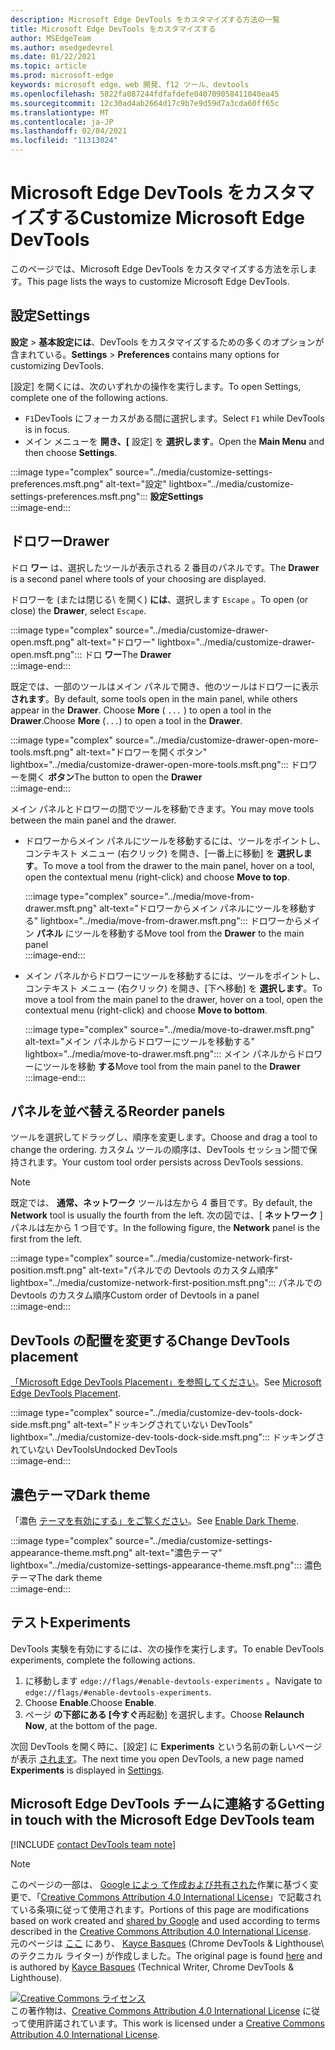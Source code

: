 ```yaml
---
description: Microsoft Edge DevTools をカスタマイズする方法の一覧
title: Microsoft Edge DevTools をカスタマイズする
author: MSEdgeTeam
ms.author: msedgedevrel
ms.date: 01/22/2021
ms.topic: article
ms.prod: microsoft-edge
keywords: microsoft edge、web 開発、f12 ツール、devtools
ms.openlocfilehash: 5822fa087244fdfafdefe040709058411040ea45
ms.sourcegitcommit: 12c30ad4ab2664d17c9b7e9d59d7a3cda60ff65c
ms.translationtype: MT
ms.contentlocale: ja-JP
ms.lasthandoff: 02/04/2021
ms.locfileid: "11313024"
---
```

<!-- Copyright Kayce Basques 

   Licensed under the Apache License, Version 2.0 (the "License");
   you may not use this file except in compliance with the License.
   You may obtain a copy of the License at

       https://www.apache.org/licenses/LICENSE-2.0

   Unless required by applicable law or agreed to in writing, software
   distributed under the License is distributed on an "AS IS" BASIS,
   WITHOUT WARRANTIES OR CONDITIONS OF ANY KIND, either express or implied.
   See the License for the specific language governing permissions and
   limitations under the License.  -->

# <span data-ttu-id="9eb0c-104">Microsoft Edge DevTools をカスタマイズする</span><span class="sxs-lookup"><span data-stu-id="9eb0c-104">Customize Microsoft Edge DevTools</span></span>  

<span data-ttu-id="9eb0c-105">このページでは、Microsoft Edge DevTools をカスタマイズする方法を示します。</span><span class="sxs-lookup"><span data-stu-id="9eb0c-105">This page lists the ways to customize Microsoft Edge DevTools.</span></span>  

## <span data-ttu-id="9eb0c-106">設定</span><span class="sxs-lookup"><span data-stu-id="9eb0c-106">Settings</span></span>  

<span data-ttu-id="9eb0c-107">**設定**  > **基本設定には**、DevTools をカスタマイズするための多くのオプションが含まれている。</span><span class="sxs-lookup"><span data-stu-id="9eb0c-107">**Settings** > **Preferences** contains many options for customizing DevTools.</span></span>  

<span data-ttu-id="9eb0c-108">[設定] を開くには、次のいずれかの操作を実行します。</span><span class="sxs-lookup"><span data-stu-id="9eb0c-108">To open Settings, complete one of the following actions.</span></span>  

*   <span data-ttu-id="9eb0c-109">`F1`DevTools にフォーカスがある間に選択します。</span><span class="sxs-lookup"><span data-stu-id="9eb0c-109">Select `F1` while DevTools is in focus.</span></span>  
*   <span data-ttu-id="9eb0c-110">メイン メニューを **開き、[** 設定] を **選択します**。</span><span class="sxs-lookup"><span data-stu-id="9eb0c-110">Open the **Main Menu** and then choose **Settings**.</span></span>  
    
:::image type="complex" source="../media/customize-settings-preferences.msft.png" alt-text="設定" lightbox="../media/customize-settings-preferences.msft.png":::
   **<span data-ttu-id="9eb0c-112">設定</span><span class="sxs-lookup"><span data-stu-id="9eb0c-112">Settings</span></span>**  
:::image-end:::  

## <span data-ttu-id="9eb0c-113">ドロワー</span><span class="sxs-lookup"><span data-stu-id="9eb0c-113">Drawer</span></span>  

<span data-ttu-id="9eb0c-114">ドロ **ワー** は、選択したツールが表示される 2 番目のパネルです。</span><span class="sxs-lookup"><span data-stu-id="9eb0c-114">The **Drawer** is a second panel where tools of your choosing are displayed.</span></span>  

<span data-ttu-id="9eb0c-115">ドロワーを \(または閉じる\ を開く) **には**、選択します `Escape` 。</span><span class="sxs-lookup"><span data-stu-id="9eb0c-115">To open \(or close\) the **Drawer**, select `Escape`.</span></span>  

:::image type="complex" source="../media/customize-drawer-open.msft.png" alt-text="ドロワー" lightbox="../media/customize-drawer-open.msft.png":::
   <span data-ttu-id="9eb0c-117">ドロ **ワー**</span><span class="sxs-lookup"><span data-stu-id="9eb0c-117">The **Drawer**</span></span>  
:::image-end:::  

<span data-ttu-id="9eb0c-118">既定では、一部のツールはメイン パネルで開き、他のツールはドロワーに表示 **されます**。</span><span class="sxs-lookup"><span data-stu-id="9eb0c-118">By default, some tools open in the main panel, while others appear in the **Drawer**.</span></span>  <span data-ttu-id="9eb0c-119">Choose **More** \( `...` \) to open a tool in the **Drawer**.</span><span class="sxs-lookup"><span data-stu-id="9eb0c-119">Choose **More** \(`...`\) to open a tool in the **Drawer**.</span></span>  

:::image type="complex" source="../media/customize-drawer-open-more-tools.msft.png" alt-text="ドロワーを開くボタン" lightbox="../media/customize-drawer-open-more-tools.msft.png":::
   <span data-ttu-id="9eb0c-121">ドロワーを開く **ボタン**</span><span class="sxs-lookup"><span data-stu-id="9eb0c-121">The button to open the **Drawer**</span></span>  
:::image-end:::  

<span data-ttu-id="9eb0c-122">メイン パネルとドロワーの間でツールを移動できます。</span><span class="sxs-lookup"><span data-stu-id="9eb0c-122">You may move tools between the main panel and the drawer.</span></span>  

*   <span data-ttu-id="9eb0c-123">ドロワーからメイン パネルにツールを移動するには、ツールをポイントし、コンテキスト メニュー \(右クリック\) を開き、[一番上に移動] を **選択します**。</span><span class="sxs-lookup"><span data-stu-id="9eb0c-123">To move a tool from the drawer to the main panel, hover on a tool, open the contextual menu \(right-click\) and choose **Move to top**.</span></span>  
    
    :::image type="complex" source="../media/move-from-drawer.msft.png" alt-text="ドロワーからメイン パネルにツールを移動する" lightbox="../media/move-from-drawer.msft.png":::
       <span data-ttu-id="9eb0c-125">ドロワーからメイン **パネル** にツールを移動する</span><span class="sxs-lookup"><span data-stu-id="9eb0c-125">Move tool from the **Drawer** to the main panel</span></span>  
    :::image-end:::  
    
*   <span data-ttu-id="9eb0c-126">メイン パネルからドロワーにツールを移動するには、ツールをポイントし、コンテキスト メニュー \(右クリック\) を開き、[下へ移動] を **選択します**。</span><span class="sxs-lookup"><span data-stu-id="9eb0c-126">To move a tool from the main panel to the drawer, hover on a tool, open the contextual menu \(right-click\) and choose **Move to bottom**.</span></span>  
    
    :::image type="complex" source="../media/move-to-drawer.msft.png" alt-text="メイン パネルからドロワーにツールを移動する" lightbox="../media/move-to-drawer.msft.png":::
       <span data-ttu-id="9eb0c-128">メイン パネルからドロワーにツールを移動 **する**</span><span class="sxs-lookup"><span data-stu-id="9eb0c-128">Move tool from the main panel to the **Drawer**</span></span>
    :::image-end:::  
    

## <span data-ttu-id="9eb0c-129">パネルを並べ替える</span><span class="sxs-lookup"><span data-stu-id="9eb0c-129">Reorder panels</span></span>  

<span data-ttu-id="9eb0c-130">ツールを選択してドラッグし、順序を変更します。</span><span class="sxs-lookup"><span data-stu-id="9eb0c-130">Choose and drag a tool to change the ordering.</span></span>  <span data-ttu-id="9eb0c-131">カスタム ツールの順序は、DevTools セッション間で保持されます。</span><span class="sxs-lookup"><span data-stu-id="9eb0c-131">Your custom tool order persists across DevTools sessions.</span></span>  

> [!NOTE]
> <span data-ttu-id="9eb0c-132">既定では、 **通常、ネットワーク** ツールは左から 4 番目です。</span><span class="sxs-lookup"><span data-stu-id="9eb0c-132">By default, the **Network** tool is usually the fourth from the left.</span></span>  <span data-ttu-id="9eb0c-133">次の図では、[ **ネットワーク** ] パネルは左から 1 つ目です。</span><span class="sxs-lookup"><span data-stu-id="9eb0c-133">In the following figure, the **Network** panel is the first from the left.</span></span>  

:::image type="complex" source="../media/customize-network-first-position.msft.png" alt-text="パネルでの Devtools のカスタム順序" lightbox="../media/customize-network-first-position.msft.png":::
   <span data-ttu-id="9eb0c-135">パネルでの Devtools のカスタム順序</span><span class="sxs-lookup"><span data-stu-id="9eb0c-135">Custom order of Devtools in a panel</span></span>  
:::image-end:::  

## <span data-ttu-id="9eb0c-136">DevTools の配置を変更する</span><span class="sxs-lookup"><span data-stu-id="9eb0c-136">Change DevTools placement</span></span>  

<span data-ttu-id="9eb0c-137">[「Microsoft Edge DevTools Placement」を参照してください][DevToolsPlacement]。</span><span class="sxs-lookup"><span data-stu-id="9eb0c-137">See [Microsoft Edge DevTools Placement][DevToolsPlacement].</span></span>  

:::image type="complex" source="../media/customize-dev-tools-dock-side.msft.png" alt-text="ドッキングされていない DevTools" lightbox="../media/customize-dev-tools-dock-side.msft.png":::
   <span data-ttu-id="9eb0c-139">ドッキングされていない DevTools</span><span class="sxs-lookup"><span data-stu-id="9eb0c-139">Undocked DevTools</span></span>  
:::image-end:::  

## <span data-ttu-id="9eb0c-140">濃色テーマ</span><span class="sxs-lookup"><span data-stu-id="9eb0c-140">Dark theme</span></span>  

<span data-ttu-id="9eb0c-141">「濃色 [テーマを有効にする」をご覧ください][DarkTheme]。</span><span class="sxs-lookup"><span data-stu-id="9eb0c-141">See [Enable Dark Theme][DarkTheme].</span></span>  

:::image type="complex" source="../media/customize-settings-appearance-theme.msft.png" alt-text="濃色テーマ" lightbox="../media/customize-settings-appearance-theme.msft.png":::
   <span data-ttu-id="9eb0c-143">濃色テーマ</span><span class="sxs-lookup"><span data-stu-id="9eb0c-143">The dark theme</span></span>  
:::image-end:::  

## <span data-ttu-id="9eb0c-144">テスト</span><span class="sxs-lookup"><span data-stu-id="9eb0c-144">Experiments</span></span>  

<span data-ttu-id="9eb0c-145">DevTools 実験を有効にするには、次の操作を実行します。</span><span class="sxs-lookup"><span data-stu-id="9eb0c-145">To enable DevTools experiments, complete the following actions.</span></span>  

1.  <span data-ttu-id="9eb0c-146">に移動します `edge://flags/#enable-devtools-experiments` 。</span><span class="sxs-lookup"><span data-stu-id="9eb0c-146">Navigate to `edge://flags/#enable-devtools-experiments`.</span></span>  
1.  <span data-ttu-id="9eb0c-147">Choose **Enable**.</span><span class="sxs-lookup"><span data-stu-id="9eb0c-147">Choose **Enable**.</span></span>  
1.  <span data-ttu-id="9eb0c-148">ページ **の下部にある [今すぐ**再起動] を選択します。</span><span class="sxs-lookup"><span data-stu-id="9eb0c-148">Choose **Relaunch Now**, at the bottom of the page.</span></span>  

<span data-ttu-id="9eb0c-149">次回 DevTools を開く時に、[設定] に **Experiments** という名前の新しいページが表示 [されます](#settings)。</span><span class="sxs-lookup"><span data-stu-id="9eb0c-149">The next time you open DevTools, a new page named **Experiments** is displayed in [Settings](#settings).</span></span>  

## <span data-ttu-id="9eb0c-150">Microsoft Edge DevTools チームに連絡する</span><span class="sxs-lookup"><span data-stu-id="9eb0c-150">Getting in touch with the Microsoft Edge DevTools team</span></span>  

[!INCLUDE [contact DevTools team note](../includes/contact-devtools-team-note.md)]  

<!-- image links -->  

[ImageMoreIcon]: ../media/more-icon.msft.png  

<!-- links -->  

[DevToolsPlacement]: ./placement.md "Microsoft Edge DevTools の配置を変更 | Microsoft Docs"  
[DarkTheme]: ./dark-theme.md "Microsoft Edge DevTools アプリケーションで濃色テーマを|Microsoft Docs"  

> [!NOTE]
> <span data-ttu-id="9eb0c-153">このページの一部は、 [Google によっ て作成および共有された][GoogleSitePolicies]作業に基づく変更で、「[Creative Commons Attribution 4.0 International License][CCA4IL]」で記載されている条項に従って使用されます。</span><span class="sxs-lookup"><span data-stu-id="9eb0c-153">Portions of this page are modifications based on work created and [shared by Google][GoogleSitePolicies] and used according to terms described in the [Creative Commons Attribution 4.0 International License][CCA4IL].</span></span>  
> <span data-ttu-id="9eb0c-154">元のページは [ここ](https://developers.google.com/web/tools/chrome-devtools/customize/index) にあり、 [Kayce Basques][KayceBasques] \(Chrome DevTools \& Lighthouse\ のテクニカル ライター) が作成しました。</span><span class="sxs-lookup"><span data-stu-id="9eb0c-154">The original page is found [here](https://developers.google.com/web/tools/chrome-devtools/customize/index) and is authored by [Kayce Basques][KayceBasques] \(Technical Writer, Chrome DevTools \& Lighthouse\).</span></span>  

[![Creative Commons ライセンス][CCby4Image]][CCA4IL]  
<span data-ttu-id="9eb0c-156">この著作物は、[Creative Commons Attribution 4.0 International License][CCA4IL] に従って使用許諾されています。</span><span class="sxs-lookup"><span data-stu-id="9eb0c-156">This work is licensed under a [Creative Commons Attribution 4.0 International License][CCA4IL].</span></span>  

[CCA4IL]: https://creativecommons.org/licenses/by/4.0  
[CCby4Image]: https://i.creativecommons.org/l/by/4.0/88x31.png  
[GoogleSitePolicies]: https://developers.google.com/terms/site-policies  
[KayceBasques]: https://developers.google.com/web/resources/contributors/kaycebasques  
